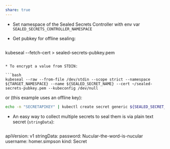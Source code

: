 ```yaml
---
share: true
---
```


* Set namespace of the Sealed Secrets Controller with env var `SEALED_SECRETS_CONTROLLER_NAMESPACE`
* Get pubkey for offline sealing:

  ```bash
kubeseal --fetch-cert > sealed-secrets-pubkey.pem
  ```

* To encrypt a value from STDIN:

  ```bash
kubeseal --raw --from-file /dev/stdin --scope strict --namespace ${TARGET_NAMESPACE} --name ${SEALED_SECRET_NAME} --cert ~/sealed-secrets-pubkey.pem --kubeconfig /dev/null
  ```

  or (this example uses an offline key):

  ```bash
echo -n "SECRETAPIKEY" | kubectl create secret generic ${SEALED_SECRET_NAME} --dry-run=client --from-file=CF_API_TOKEN=/dev/stdin -o json | kubeseal --scope strict --namespace ${TARGET_NAMESPACE} --cert ${SEALED_SECRETS_OFFLINE_KEY_PATH}$ -o yaml
  ```

* An easy way to collect multiple secrets to seal them is via plain text secret (`stringData`):

  ```yaml
apiVersion: v1
stringData:
  password: Nucular-the-word-is-nucular
  username: homer.simpson
kind: Secret
   ```
